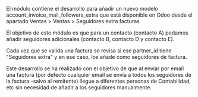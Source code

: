 El módulo contiene el desarrollo para añadir un nuevo modelo account_invoice_mail_followers_extra que está disponible en Odoo desde el apartado Ventas > Ventas > Seguidores extra facturas

El objetivo de este módulo es que para un contacto (contacto A) podamos añadir seguidores adicionales (contacto B, contacto D y contacto E).

Cada vez que se valida una factura se revisa si ese partner_id tiene "Seguidores extra" y en ese caso, los añade como seguidores de factura. 

Este desarrollo se ha realizado con el objetivo de que al enviar por email una factura (por defecto cualquier email se envía a todos los seguidores de la factura -salvo al remitente) llegue a diferentes personas de Contabilidad, etc sin necesidad de añadir a los seguidores manualmente.
